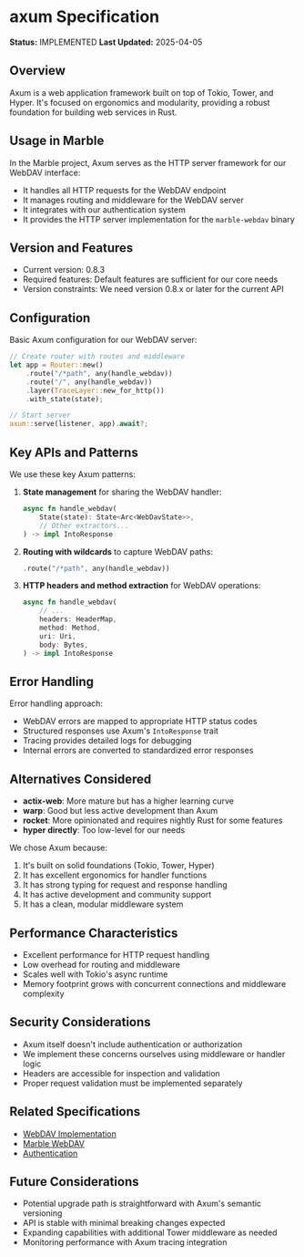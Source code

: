 # axum Specification

**Status:** IMPLEMENTED
**Last Updated:** 2025-04-05

## Overview

Axum is a web application framework built on top of Tokio, Tower, and Hyper. It's focused on ergonomics and modularity, providing a robust foundation for building web services in Rust.

## Usage in Marble

In the Marble project, Axum serves as the HTTP server framework for our WebDAV interface:

- It handles all HTTP requests for the WebDAV endpoint
- It manages routing and middleware for the WebDAV server
- It integrates with our authentication system
- It provides the HTTP server implementation for the `marble-webdav` binary

## Version and Features

- Current version: 0.8.3
- Required features: Default features are sufficient for our core needs
- Version constraints: We need version 0.8.x or later for the current API

## Configuration

Basic Axum configuration for our WebDAV server:

```rust
// Create router with routes and middleware
let app = Router::new()
    .route("/*path", any(handle_webdav))
    .route("/", any(handle_webdav))
    .layer(TraceLayer::new_for_http())
    .with_state(state);

// Start server
axum::serve(listener, app).await?;
```

## Key APIs and Patterns

We use these key Axum patterns:

1. **State management** for sharing the WebDAV handler:
   ```rust
   async fn handle_webdav(
       State(state): State<Arc<WebDavState>>,
       // Other extractors...
   ) -> impl IntoResponse
   ```

2. **Routing with wildcards** to capture WebDAV paths:
   ```rust
   .route("/*path", any(handle_webdav))
   ```

3. **HTTP headers and method extraction** for WebDAV operations:
   ```rust
   async fn handle_webdav(
       // ...
       headers: HeaderMap,
       method: Method,
       uri: Uri,
       body: Bytes,
   ) -> impl IntoResponse
   ```

## Error Handling

Error handling approach:

- WebDAV errors are mapped to appropriate HTTP status codes
- Structured responses use Axum's `IntoResponse` trait
- Tracing provides detailed logs for debugging
- Internal errors are converted to standardized error responses

## Alternatives Considered

- **actix-web**: More mature but has a higher learning curve
- **warp**: Good but less active development than Axum
- **rocket**: More opinionated and requires nightly Rust for some features
- **hyper directly**: Too low-level for our needs

We chose Axum because:
1. It's built on solid foundations (Tokio, Tower, Hyper)
2. It has excellent ergonomics for handler functions
3. It has strong typing for request and response handling
4. It has active development and community support
5. It has a clean, modular middleware system

## Performance Characteristics

- Excellent performance for HTTP request handling
- Low overhead for routing and middleware
- Scales well with Tokio's async runtime
- Memory footprint grows with concurrent connections and middleware complexity

## Security Considerations

- Axum itself doesn't include authentication or authorization
- We implement these concerns ourselves using middleware or handler logic
- Headers are accessible for inspection and validation
- Proper request validation must be implemented separately

## Related Specifications

- [WebDAV Implementation](../handoffs/webdav_implementation.md)
- [Marble WebDAV](../crates/marble_webdav.md)
- [Authentication](../domain/authentication.md)

## Future Considerations

- Potential upgrade path is straightforward with Axum's semantic versioning
- API is stable with minimal breaking changes expected
- Expanding capabilities with additional Tower middleware as needed
- Monitoring performance with Axum tracing integration
